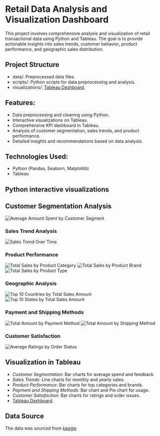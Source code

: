# Retail Data Analysis and Visualization Dashboard

This project involves comprehensive analysis and visualization of retail transactional data using Python and Tableau. The goal is to provide actionable insights into sales trends, customer behavior, product performance, and geographic sales distribution.

## Project Structure
- data/: Preprocessed data files.
- scripts/: Python scripts for data preprocessing and analysis.
- visualizations/: [Tableau Dashboard](https://public.tableau.com/app/profile/segun.bakare1740/viz/RetailVisualizationDashboard/Dashboard32?publish=yes).

## Features:
- Data preprocessing and cleaning using Python.
- Interactive visualizations on Tableau.
- Comprehensive KPI dashboard in Tableau.
- Analysis of customer segmentation, sales trends, and product performance.
- Detailed insights and recommendations based on data analysis.

## Technologies Used:
- Python (Pandas, Seaborn, Matplotlib)
- Tableau

## Python interactive visualizations
## Customer Segmentation Analysis

![Average Amount Spent by Customer Segment](average_amount_spent_by_customer_segment.png)

### Sales Trend Analysis

![Sales Trend Over Time](sales_trend_over_time.png)

### Product Performance
![Total Sales by Product Category](total_sales_by_product_category.png)
![Total Sales by Product Brand](total_sales_by_product_brand.png)
![Total Sales by Product Type](total_sales_by_product_type.png)

### Geographic Analysis
![Top 10 Countries by Total Sales Amount](top_10_countries_by_total_sales_amount.png)
![Top 10 States by Total Sales Amount](top_10_states_by_total_sales_amount.png)

### Payment and Shipping Methods
![Total Amount by Payment Method](total_amount_by_payment_method.png)
![Total Amount by Shipping Method](total_amount_by_shipping_method.png)

### Customer Satisfaction
![Average Ratings by Order Status](average_ratings_by_order_status.png)

## Visualization in Tableau
- *Customer Segmentation*: Bar charts for average spend and feedback.
- *Sales Trends*: Line charts for monthly and yearly sales.
- *Product Performance*: Bar charts for top categories and brands.
- *Payment and Shipping Methods*: Bar chart and Pie chart for usage.
- *Customer Satisfaction*: Bar charts for ratings and order issues.
- [Tableau Dashboard](https://public.tableau.com/app/profile/segun.bakare1740/viz/RetailVisualizationDashboard/Dashboard32?publish=yes).
## Data Source
The data was sourced from [kaggle](https://www.kaggle.com/datasets/sahilprajapati143/retail-analysis-large-dataset)

  
